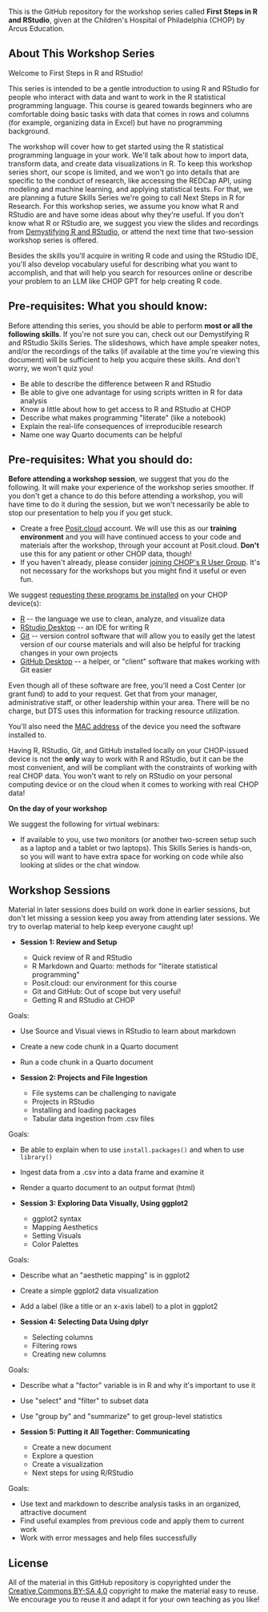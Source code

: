 This is the GitHub repository for the workshop series called **First Steps in R and RStudio**, given at the Children's Hospital of Philadelphia (CHOP) by Arcus Education.

## About This Workshop Series

Welcome to First Steps in R and RStudio!

This series is intended to be a gentle introduction to using R and RStudio for people who interact with data and want to work in the R statistical programming language. This course is geared towards beginners who are comfortable doing basic tasks with data that comes in rows and columns (for example, organizing data in Excel) but have no programming background.
 
The workshop will cover how to get started using the R statistical programming language in your work. We'll talk about how to import data, transform data, and create data visualizations in R.  To keep this workshop series short, our scope is limited, and we won't go into details that are specific to the conduct of research, like accessing the REDCap API, using modeling and machine learning, and applying statistical tests. For that, we are planning a future Skills Series we're going to call Next Steps in R for Research. For this workshop series, we assume you know what R and RStudio are and have some ideas about why they're useful.  If you don't know what R or RStudio are, we suggest you view the slides and recordings from [Demystifying R and RStudio](https://github.com/arcus/demystifying_r_rstudio_skills_series), or attend the next time that two-session workshop series is offered.

Besides the skills you'll acquire in writing R code and using the RStudio IDE, you'll also develop vocabulary useful for describing what you want to accomplish, and that will help you search for resources online or describe your problem to an LLM like CHOP GPT for help creating R code.

## Pre-requisites: What you should **know**:

Before attending this series, you should be able to perform **most or all the following skills**.  If you're not sure you can, check out our Demystifying R and RStudio Skills Series.  The slideshows, which have ample speaker notes, and/or the recordings of the talks (if available at the time you're viewing this document) will be sufficient to help you acquire these skills.  And don't worry, we won't quiz you!

* Be able to describe the difference between R and RStudio
* Be able to give one advantage for using scripts written in R for data analysis
* Know a little about how to get access to R and RStudio at CHOP
* Describe what makes programming "literate" (like a notebook)
* Explain the real-life consequences of irreproducible research
* Name one way Quarto documents can be helpful 

## Pre-requisites: What you should **do**:

**Before attending a workshop session**, we suggest that you do the following.  It will make your experience of the workshop series smoother.  If you don't get a chance to do this before attending a workshop, you will have time to do it during the session, but we won't necessarily be able to stop our presentation to help you if you get stuck.

* Create a free [Posit.cloud](https://posit.cloud) account.  We will use this as our **training environment** and you will have continued access to your code and materials after the workshop, through your account at Posit.cloud.  **Don't** use this for any patient or other CHOP data, though!
* If you haven't already, please consider [joining CHOP's R User Group](http://bit.ly/chopRusers).  It's not necessary for the workshops but you might find it useful or even fun.

We suggest [requesting these programs be installed](https://chop.service-now.com/esc?id=sc_cat_item&sys_id=fbf31958db4efe00de9e782bbf96192c) on your CHOP device(s):

* [R](https://lib.stat.cmu.edu/R/CRAN/) -- the language we use to clean, analyze, and visualize data 
* [RStudio Desktop](https://posit.co/download/rstudio-desktop/) -- an IDE for writing R 
* [Git](https://git-scm.com/book/en/v2/Getting-Started-Installing-Git) -- version control software that will allow you to easily get the latest version of our course materials and will also be helpful for tracking changes in your own projects
* [GitHub Desktop](https://docs.github.com/en/desktop/installing-and-authenticating-to-github-desktop/installing-github-desktop) -- a helper, or "client" software that makes working with Git easier

Even though all of these software are free, you'll need a Cost Center (or grant fund) to add to your request.  Get that from your manager, administrative staff, or other leadership within your area.  There will be no charge, but DTS uses this information for tracking resource utilization.

You'll also need the [MAC address](https://www.cmu.edu/computing/services/endpoint/network-access/mac-address.html) of the device you need the software installed to.

Having R, RStudio, Git, and GitHub installed locally on your CHOP-issued device is not the **only** way to work with R and RStudio, but it can be the most convenient, and will be compliant with the constraints of working with real CHOP data.  You won't want to rely on RStudio on your personal computing device or on the cloud when it comes to working with real CHOP data!

**On the day of your workshop**

We suggest the following for virtual webinars:

* If available to you, use two monitors (or another two-screen setup such as a laptop and a tablet or two laptops).  This Skills Series is hands-on, so you will want to have extra space for working on code while also looking at slides or the chat window.


## Workshop Sessions

Material in later sessions does build on work done in earlier sessions, but don't let missing a session keep you away from attending later sessions.  We try to overlap material to help keep everyone caught up!


- **Session 1: Review and Setup**

  * Quick review of R and RStudio
  * R Markdown and Quarto: methods for "literate statistical programming"
  * Posit.cloud: our environment for this course
  * Git and GitHub: Out of scope but very useful!
  * Getting R and RStudio at CHOP
  
Goals:

-  Use Source and Visual views in RStudio to learn about markdown
-  Create a new code chunk in a Quarto document
-  Run a code chunk in a Quarto document

- **Session 2: Projects and File Ingestion**

  * File systems can be challenging to navigate
  * Projects in RStudio
  * Installing and loading packages
  * Tabular data ingestion from .csv files

Goals:

- Be able to explain when to use `install.packages()` and when to use `library()`
- Ingest data from a .csv into a data frame and examine it
- Render a quarto document to an output format (html)

- **Session 3: Exploring Data Visually, Using ggplot2**

  * ggplot2 syntax
  * Mapping Aesthetics 
  * Setting Visuals
  * Color Palettes
  
Goals:

- Describe what an "aesthetic mapping" is in ggplot2
- Create a simple ggplot2 data visualization
- Add a label (like a title or an x-axis label) to a plot in ggplot2
  
- **Session 4: Selecting Data Using dplyr**

  * Selecting columns
  * Filtering rows
  * Creating new columns
  
Goals:

- Describe what a "factor" variable is in R and why it's important to use it 
- Use "select" and "filter" to subset data
- Use "group by" and "summarize" to get group-level statistics

- **Session 5: Putting it All Together: Communicating**

  * Create a new document
  * Explore a question
  * Create a visualization
  * Next steps for using R/RStudio
  
Goals:

- Use text and markdown to describe analysis tasks in an organized, attractive document
- Find useful examples from previous code and apply them to current work
- Work with error messages and help files successfully




## License

All of the material in this GitHub repository is copyrighted under the [Creative Commons BY-SA 4.0](https://creativecommons.org/licenses/by-sa/4.0/) copyright to make the material easy to reuse. 
We encourage you to reuse it and adapt it for your own teaching as you like!

